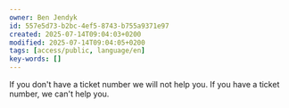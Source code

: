 ```yaml
---
owner: Ben Jendyk
id: 557e5d73-b2bc-4ef5-8743-b755a9371e97
created: 2025-07-14T09:04:03+0200
modified: 2025-07-14T09:04:05+0200
tags: [access/public, language/en]
key-words: []
---
```


If you don't have a ticket number we will not help you. If you have a ticket number, we can't help you.